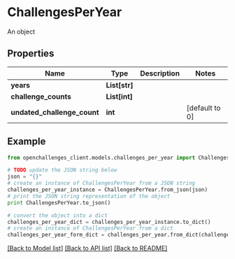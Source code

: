 # ChallengesPerYear

An object

## Properties
Name | Type | Description | Notes
------------ | ------------- | ------------- | -------------
**years** | **List[str]** |  | 
**challenge_counts** | **List[int]** |  | 
**undated_challenge_count** | **int** |  | [default to 0]

## Example

```python
from openchallenges_client.models.challenges_per_year import ChallengesPerYear

# TODO update the JSON string below
json = "{}"
# create an instance of ChallengesPerYear from a JSON string
challenges_per_year_instance = ChallengesPerYear.from_json(json)
# print the JSON string representation of the object
print ChallengesPerYear.to_json()

# convert the object into a dict
challenges_per_year_dict = challenges_per_year_instance.to_dict()
# create an instance of ChallengesPerYear from a dict
challenges_per_year_form_dict = challenges_per_year.from_dict(challenges_per_year_dict)
```
[[Back to Model list]](../README.md#documentation-for-models) [[Back to API list]](../README.md#documentation-for-api-endpoints) [[Back to README]](../README.md)


